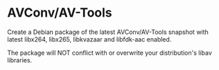 AVConv/AV-Tools
===============

Create a Debian package of the latest AVConv/AV-Tools snapshot with latest libx264, libx265,
libkvazaar and libfdk-aac enabled.

The package will NOT conflict with or overwrite your distribution's libav libraries.

